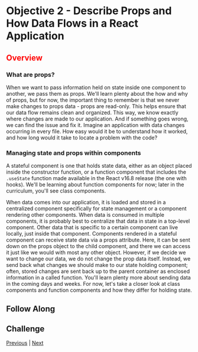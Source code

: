 # Objective 2 - Describe Props and How Data Flows in a React Application

## <span style="color:red">Overview</span>

### What are props?

When we want to pass information held on state inside one component to another, we pass them as props. We'll learn plenty about the how and why of props, but for now, the important thing to remember is that we never make changes to props data - props are read-only. This helps ensure that our data flow remains clean and organized. This way, we know exactly where changes are made to our application. And if something goes wrong, we can find the issue and fix it. Imagine an application with data changes occurring in every file. How easy would it be to understand how it worked, and how long would it take to locate a problem with the code?

### Managing state and props within components

A stateful component is one that holds state data, either as an object placed inside the constructor function, or a function component that includes the `.useState` function made available in the React v16.8 release (the one with hooks). We'll be learning about function components for now; later in the curriculum, you'll see class components.

When data comes into our application, it is loaded and stored in a centralized component specifically for state management or a component rendering other components. When data is consumed in multiple components, it is probably best to centralize that data in state in a top-level component. Other data that is specific to a certain component can live locally, just inside that component. Components rendered in a stateful component can receive state data via a props attribute. Here, it can be sent down on the props object to the child component, and there we can access it just like we would with most any other object. However, if we decide we want to change our data, we do not change the prop data itself. Instead, we send back what changes we should make to our state holding component; often, stored changes are sent back up to the parent container as enclosed information in a called function. You'll learn plenty more about sending data in the coming days and weeks. For now, let's take a closer look at class components and function components and how they differ for holding state.

## Follow Along


## Challenge





[Previous](./Object_1.md) | [Next](./Object_3.md)